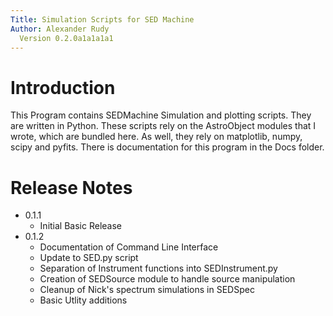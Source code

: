 ```yaml
---
Title: Simulation Scripts for SED Machine
Author: Alexander Rudy
  Version 0.2.0a1a1a1a1
---
```


# Introduction
This Program contains SEDMachine Simulation and plotting scripts. They are written in Python. These scripts rely on the AstroObject modules that I wrote, which are bundled here. As well, they rely on matplotlib, numpy, scipy and pyfits. There is documentation for this program in the Docs folder.

# Release Notes

* 0.1.1
	- Initial Basic Release
* 0.1.2
	- Documentation of Command Line Interface
	- Update to SED.py script
	- Separation of Instrument functions into SEDInstrument.py
	- Creation of SEDSource module to handle source manipulation
	- Cleanup of Nick's spectrum simulations in SEDSpec
	- Basic Utlity additions

